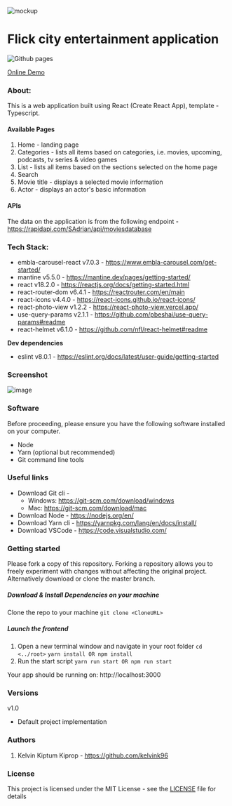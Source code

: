 ![mockup](https://github.com/design-sparx/flick-city/assets/26582923/bf5f6398-7bd9-4191-a8d9-569b47cc7793)

# Flick city entertainment application

![Github pages](https://github.com/kelvink96ltd/flick-city/actions/workflows/deploy.yml/badge.svg)

[Online Demo](https://kelvink96ltd.github.io/flick-city/ "Online Demo")

### About:
This is a web application built using React (Create React App), template - Typescript.

#### Available Pages
1. Home - landing page
2. Categories - lists all items based on categories, i.e. movies, upcoming, podcasts, tv series & video games
3. List - lists all items based on the sections selected on the home page
4. Search
4. Movie title - displays a selected movie information
5. Actor - displays an actor's basic information

#### APIs
The data on the application is from the following endpoint - https://rapidapi.com/SAdrian/api/moviesdatabase

### Tech Stack:
- embla-carousel-react v7.0.3 - https://www.embla-carousel.com/get-started/
- mantine v5.5.0 - https://mantine.dev/pages/getting-started/
- react v18.2.0 - https://reactjs.org/docs/getting-started.html
- react-router-dom v6.4.1 - https://reactrouter.com/en/main
- react-icons v4.4.0 - https://react-icons.github.io/react-icons/
- react-photo-view v1.2.2 - https://react-photo-view.vercel.app/
- use-query-params v2.1.1 - https://github.com/pbeshai/use-query-params#readme
- react-helmet v6.1.0 - https://github.com/nfl/react-helmet#readme

**Dev dependencies**
- eslint v8.0.1 - https://eslint.org/docs/latest/user-guide/getting-started

### Screenshot
![image](https://user-images.githubusercontent.com/26582923/196703975-366a8a16-f0dc-4dd3-8ea3-26abd8f05688.png)

### Software
Before proceeding, please ensure you have the following software installed on your computer.
- Node
- Yarn (optional but recommended)
- Git command line tools

### Useful links
- Download Git cli -
    - Windows: https://git-scm.com/download/windows
    - Mac: https://git-scm.com/download/mac
- Download Node - https://nodejs.org/en/
- Download Yarn cli - https://yarnpkg.com/lang/en/docs/install/
- Download VSCode - https://code.visualstudio.com/

### Getting started
Please fork a copy of this repository. Forking a repository allows you to freely experiment with changes without affecting the original project. Alternatively download or clone the master branch.

##### Download & Install Dependencies on your machine
Clone the repo to your machine
`git clone <CloneURL>`

##### Launch the frontend
1. Open a new terminal window and navigate in your root folder
   `cd <../root>`
   `yarn install OR npm install`
2. Run the start script
   `yarn run start OR npm run start`

Your app should be running on: http://localhost:3000

### Versions
v1.0
- Default project implementation

### Authors
1. Kelvin Kiptum Kiprop - https://github.com/kelvink96

### License
This project is licensed under the MIT License - see the [LICENSE](https://github.com/kelvink96ltd/flick-city/blob/master/LICENSE.md) file for details
